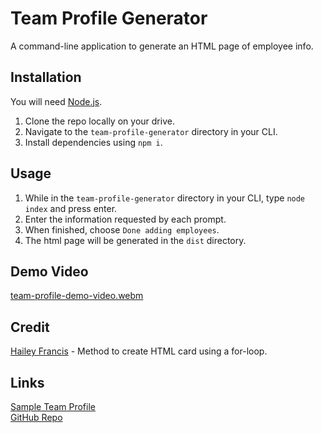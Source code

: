 # Team Profile Generator
A command-line application to generate an HTML page of employee info.

## Installation
You will need [Node.js](https://nodejs.org/en/).

1. Clone the repo locally on your drive.
2. Navigate to the `team-profile-generator` directory in your CLI.
3. Install dependencies using `npm i`.

## Usage
1. While in the `team-profile-generator` directory in your CLI, type `node index` and press enter.
2. Enter the information requested by each prompt.
2. When finished, choose `Done adding employees`.
3. The html page will be generated in the `dist` directory.

## Demo Video
[team-profile-demo-video.webm](https://user-images.githubusercontent.com/118075006/224139253-11f0d730-4e79-403f-9d24-b85c6fcfc113.webm)

## Credit
[Hailey Francis](https://github.com/hfrancis7/Module10Challenge-Team-Profile-Generator) - Method to create HTML card using a for-loop.

## Links
[Sample Team Profile](dist/profile-SAMPLE.html)  
[GitHub Repo](https://github.com/CKBoytGT/team-profile-generator)

